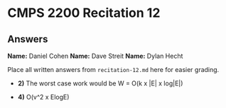 # CMPS 2200 Recitation 12

## Answers

**Name:** Daniel Cohen
**Name:** Dave Streit
**Name:** Dylan Hecht


Place all written answers from `recitation-12.md` here for easier grading.



- **2)** The worst case work would be 
W = O(k x |E| x log|E|)

- **4)** O(v^2 x ElogE)
